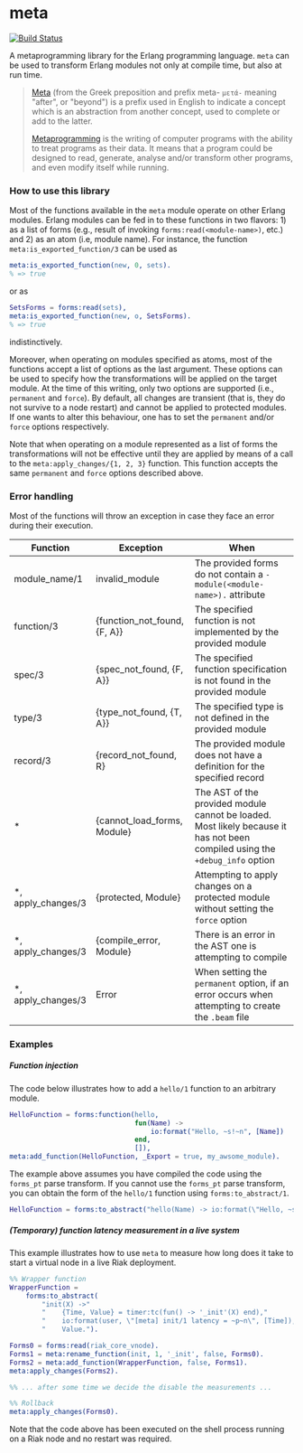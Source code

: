 meta
====
[![Build Status](https://travis-ci.org/efcasado/meta.svg?branch=master)](https://travis-ci.org/efcasado/meta)


A metaprogramming library for the Erlang programming language. `meta` can be used to
transform Erlang modules not only at compile time, but also at run time.

> [Meta](http://en.wikipedia.org/wiki/Meta)
> (from the Greek preposition and prefix meta- `μετά-` meaning "after", or "beyond")
> is a prefix used in English to indicate a concept which is an abstraction from another
> concept, used to complete or add to the latter.
>
> [Metaprogramming](http://en.wikipedia.org/wiki/Metaprogramming)
> is the writing of computer programs with the ability to treat
> programs as their data. It means that a program could be designed to read, generate,
> analyse and/or transform other programs, and even modify itself while running.


### How to use this library

Most of the functions available in the `meta` module operate on other Erlang modules.
Erlang modules can be fed in to these functions in two flavors: 1) as a list of forms
(e.g., result of invoking `forms:read(<module-name>)`, etc.) and 2) as an atom (i.e,
module name). For instance, the function `meta:is_exported_function/3` can be used
as

```erl
meta:is_exported_function(new, 0, sets).
% => true
```

or as

```erl
SetsForms = forms:read(sets),
meta:is_exported_function(new, o, SetsForms).
% => true
```

indistinctively.


Moreover, when operating on modules specified as atoms, most of the functions
accept a list of options as the last argument. These options can be used to
specify how the transformations will be applied on the target module. At the
time of this writing, only two options are supported (i.e., `permanent` and
`force`). By default, all changes are transient (that is, they do not survive
to a node restart) and cannot be applied to protected modules. If one wants
to alter this behaviour, one has to set the `permanent` and/or `force` options
respectively.

Note that when operating on a module represented as a list of forms the
transformations will not be effective until they are applied by means of a
call to the `meta:apply_changes/{1, 2, 3}` function. This function accepts
the same `permanent` and `force` options described above.

### Error handling

Most of the functions will throw an exception in case they face an error
during their execution.

| Function           | Exception                    | When                                  |
| ------------------ | ---------------------------- | ------------------------------------- |
| module_name/1      | invalid_module               | The provided forms do not contain a `-module(<module-name>).` attribute  |
| function/3         | {function_not_found, {F, A}} | The specified function is not implemented by the provided module         |
| spec/3             | {spec_not_found, {F, A}}     | The specified function specification is not found in the provided module |
| type/3             | {type_not_found, {T, A}}     | The specified type is not defined in the provided module                 |
| record/3           | {record_not_found, R}        | The provided module does not have a definition for the specified record  |
| *                  | {cannot_load_forms, Module}  | The AST of the provided module cannot be loaded. Most likely because it has not been compiled using the `+debug_info` option |
| *, apply_changes/3 | {protected, Module}          | Attempting to apply changes on a protected module without setting the `force` option                                       |
| *, apply_changes/3 | {compile_error, Module}      | There is an error in the AST one is attempting to compile                |
| *, apply_changes/3 | Error                        | When setting the `permanent` option, if an error occurs when attempting to create the `.beam` file                              |

### Examples

##### Function injection

The code below illustrates how to add a `hello/1` function to an arbitrary
module.

```erl
HelloFunction = forms:function(hello,
                               fun(Name) ->
                                   io:format("Hello, ~s!~n", [Name])
                               end,
                               []),
meta:add_function(HelloFunction, _Export = true, my_awsome_module).
```

The example above assumes you have compiled the code using the `forms_pt` parse
transform. If you cannot use the `forms_pt` parse transform, you can obtain the
form of the `hello/1` function using `forms:to_abstract/1`.

```erl
HelloFunction = forms:to_abstract("hello(Name) -> io:format(\"Hello, ~s!~n\", [Name]).").
```

##### (Temporary) function latency measurement in a live system

This example illustrates how to use `meta` to measure how long does it take to
start a virtual node in a live Riak deployment.

```erl
%% Wrapper function
WrapperFunction =
    forms:to_abstract(
        "init(X) ->"
        "    {Time, Value} = timer:tc(fun() -> '_init'(X) end),"
        "    io:format(user, \"[meta] init/1 latency = ~p~n\", [Time]),"
        "    Value.").

Forms0 = forms:read(riak_core_vnode).
Forms1 = meta:rename_function(init, 1, '_init', false, Forms0).
Forms2 = meta:add_function(WrapperFunction, false, Forms1).
meta:apply_changes(Forms2).

%% ... after some time we decide the disable the measurements ...

%% Rollback
meta:apply_changes(Forms0).
```

Note that the code above has been executed on the shell process running on
a Riak node and no restart was required.
